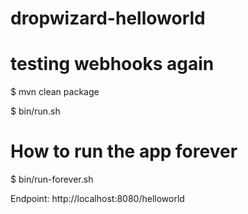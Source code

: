 dropwizard-helloworld
=====================
# testing webhooks again
$ mvn clean package

$ bin/run.sh 

# How to run the app  forever
$ bin/run-forever.sh

Endpoint: http://localhost:8080/helloworld




